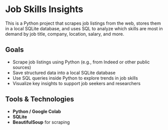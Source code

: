 # Job Skills Insights 

This is a Python project that scrapes job listings from the web, stores them in a local SQLite database, and uses SQL to analyze which skills are most in demand by job title, company, location, salary, and more.

## Goals

- Scrape job listings using Python (e.g., from Indeed or other public sources)
- Save structured data into a local SQLite database
- Use SQL queries inside Python to explore trends in job skills
- Visualize key insights to support job seekers and researchers

## Tools & Technologies

- **Python / Google Colab**
- **SQLite**
- **BeautifulSoup** for scraping



